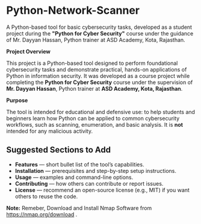 # Python-Network-Scanner
A Python-based tool for basic cybersecurity tasks, developed as a student project during the **"Python for Cyber Security"** course under the guidance of Mr. Dayyan Hassan, Python trainer at ASD Academy, Kota, Rajasthan.

**Project Overview**

This project is a Python-based tool designed to perform foundational cybersecurity tasks and demonstrate practical, hands-on applications of Python in information security. It was developed as a course project while completing the **Python for Cyber Security** course under the supervision of **Mr. Dayyan Hassan**, Python trainer at **ASD Academy, Kota, Rajasthan**.

**Purpose**

The tool is intended for educational and defensive use: to help students and beginners learn how Python can be applied to common cybersecurity workflows, such as scanning, enumeration, and basic analysis. It is **not** intended for any malicious activity.

## Suggested Sections to Add

* **Features** — short bullet list of the tool’s capabilities.
* **Installation** — prerequisites and step-by-step setup instructions.
* **Usage** — examples and command-line options.
* **Contributing** — how others can contribute or report issues.
* **License** — recommend an open-source license (e.g., MIT) if you want others to reuse the code.

**Note:** 
Remeber, Download and Install Nmap Software from https://nmap.org/download . 
